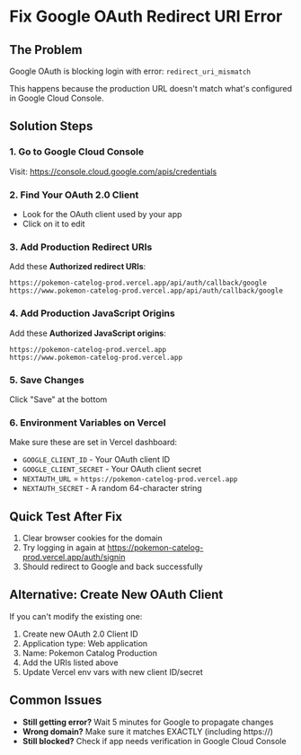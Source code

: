# Fix Google OAuth Redirect URI Error

## The Problem
Google OAuth is blocking login with error: `redirect_uri_mismatch`

This happens because the production URL doesn't match what's configured in Google Cloud Console.

## Solution Steps

### 1. Go to Google Cloud Console
Visit: https://console.cloud.google.com/apis/credentials

### 2. Find Your OAuth 2.0 Client
- Look for the OAuth client used by your app
- Click on it to edit

### 3. Add Production Redirect URIs
Add these **Authorized redirect URIs**:
```
https://pokemon-catelog-prod.vercel.app/api/auth/callback/google
https://www.pokemon-catelog-prod.vercel.app/api/auth/callback/google
```

### 4. Add Production JavaScript Origins
Add these **Authorized JavaScript origins**:
```
https://pokemon-catelog-prod.vercel.app
https://www.pokemon-catelog-prod.vercel.app
```

### 5. Save Changes
Click "Save" at the bottom

### 6. Environment Variables on Vercel
Make sure these are set in Vercel dashboard:
- `GOOGLE_CLIENT_ID` - Your OAuth client ID
- `GOOGLE_CLIENT_SECRET` - Your OAuth client secret
- `NEXTAUTH_URL` = `https://pokemon-catelog-prod.vercel.app`
- `NEXTAUTH_SECRET` - A random 64-character string

## Quick Test After Fix
1. Clear browser cookies for the domain
2. Try logging in again at https://pokemon-catelog-prod.vercel.app/auth/signin
3. Should redirect to Google and back successfully

## Alternative: Create New OAuth Client
If you can't modify the existing one:

1. Create new OAuth 2.0 Client ID
2. Application type: Web application
3. Name: Pokemon Catalog Production
4. Add the URIs listed above
5. Update Vercel env vars with new client ID/secret

## Common Issues
- **Still getting error?** Wait 5 minutes for Google to propagate changes
- **Wrong domain?** Make sure it matches EXACTLY (including https://)
- **Still blocked?** Check if app needs verification in Google Cloud Console